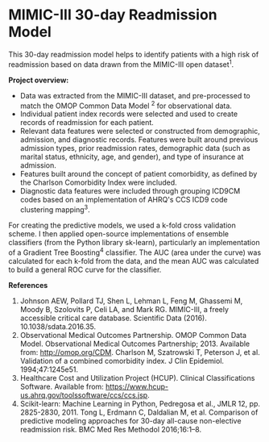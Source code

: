 # MIMIC-III 30-day Readmission Model

This 30-day readmission model helps to identify  patients with a high risk of readmission based on data drawn from the MIMIC-III open dataset<sup>1</sup>. 

**Project overview:** 
- Data was extracted from the MIMIC-III dataset, and pre-processed to match the OMOP Common Data Model <sup>2</sup> for observational data. 
- Individual patient index records were selected and used to create records of readmission for each patient. 
-  Relevant data features were selected or constructed from demographic, admission, and diagnostic records. Features were built around previous admission types, prior readmission rates, demographic data (such as marital status, ethnicity, age, and gender), and type of insurance at admission. 
-  Features built around the concept of patient comorbidity, as defined by the Charlson Comorbidity Index were included. 
-  Diagnostic data features were included through grouping ICD9CM codes based on an implementation of AHRQ's CCS ICD9 code clustering mapping<sup>3</sup>.


For creating the predictive models, we used a k-fold cross validation scheme. I then applied open-source implementations of ensemble classifiers (from the Python library sk-learn), particularly an implementation of a Gradient Tree Boosting<sup>4</sup> classifier. The AUC (area under the curve) was calculated for each k-fold from the data, and the mean AUC was calculated to build a general ROC curve for the classifier.




**References**

1. Johnson AEW, Pollard TJ, Shen L, Lehman L, Feng M, Ghassemi M, Moody B, Szolovits P, Celi LA, and Mark RG. MIMIC-III, a freely accessible critical care database. Scientific Data (2016). 10.1038/sdata.2016.35.
2. Observational Medical Outcomes Partnership. OMOP Common Data Model. Observational Medical Outcomes Partnership; 2013. Available from: http://omop.org/CDM.
Charlson M, Szatrowski T, Peterson J, et al. Validation of a combined comorbidity index. J Clin Epidemiol. 1994;47:1245e51.
3. Healthcare Cost and Utilization Project (HCUP). Clinical Classifications Software. Available from: https://www.hcup-us.ahrq.gov/toolssoftware/ccs/ccs.jsp.
4. Scikit-learn: Machine Learning in Python, Pedregosa et al., JMLR 12, pp. 2825-2830, 2011.
Tong L, Erdmann C, Daldalian M, et al. Comparison of predictive modeling approaches for 30-day all-cause non-elective readmission risk. BMC Med Res Methodol 2016;16:1–8.
